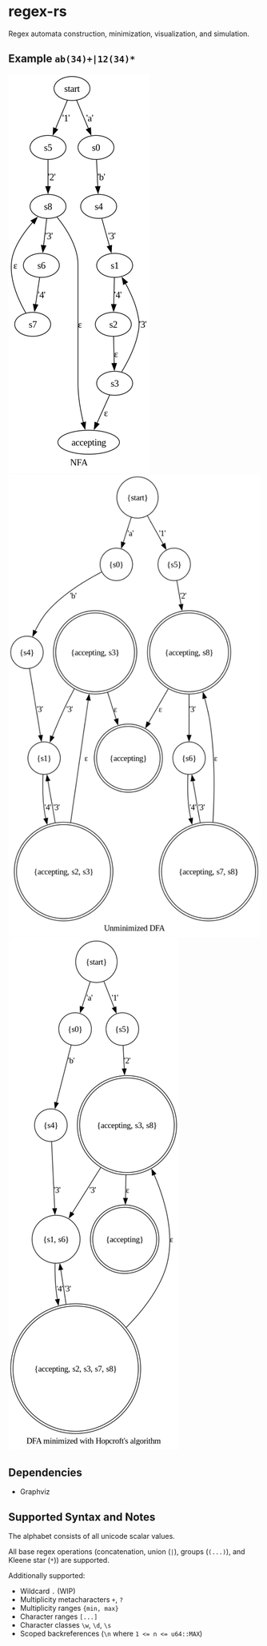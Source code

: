 # regex-rs

Regex automata construction, minimization, visualization, and simulation.

## Example `ab(34)+|12(34)*`

![NFA](./doc/nfa1.png)
![Unminimized DFA](./doc/dfa_nonmin1.png)
![Minimized DFA](./doc/dfa_min1.png)

## Dependencies

- Graphviz

## Supported Syntax and Notes

The alphabet consists of all unicode scalar values.

All base regex operations (concatenation, union (`|`), groups (`(...)`), and Kleene star (`*`)) are supported.

Additionally supported:

- Wildcard `.` (WIP)
- Multiplicity metacharacters `+`, `?`
- Multiplicity ranges `{min, max}`
- Character ranges `[...]`
- Character classes `\w`, `\d`, `\s`
- Scoped backreferences (`\n` where `1 <= n <= u64::MAX`)

